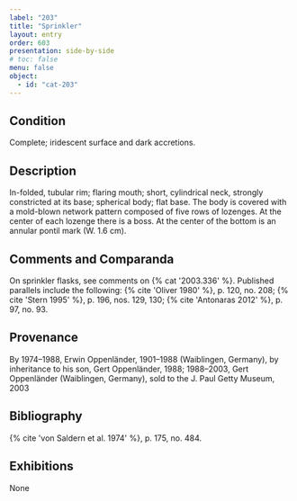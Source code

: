 ```yaml
---
label: "203"
title: "Sprinkler"
layout: entry
order: 603
presentation: side-by-side
# toc: false
menu: false
object:
  - id: "cat-203"
---
```


## Condition

Complete; iridescent surface and dark accretions.

## Description

In-folded, tubular rim; flaring mouth; short, cylindrical neck, strongly constricted at its base; spherical body; flat base. The body is covered with a mold-blown network pattern composed of five rows of lozenges. At the center of each lozenge there is a boss. At the center of the bottom is an annular pontil mark (W. 1.6 cm).

## Comments and Comparanda

On sprinkler flasks, see comments on {% cat '2003.336' %}. Published parallels include the following: {% cite 'Oliver 1980' %}, p. 120, no. 208; {% cite 'Stern 1995' %}, p. 196, nos. 129, 130; {% cite 'Antonaras 2012' %}, p. 97, no. 93.

## Provenance

By 1974–1988, Erwin Oppenländer, 1901–1988 (Waiblingen, Germany), by inheritance to his son, Gert Oppenländer, 1988; 1988–2003, Gert Oppenländer (Waiblingen, Germany), sold to the J. Paul Getty Museum, 2003

## Bibliography

{% cite 'von Saldern et al. 1974' %}, p. 175, no. 484.

## Exhibitions

None
